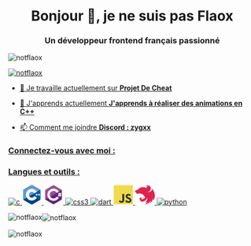 <h1 align="center">Bonjour 👋, je ne suis pas Flaox</h1>
<h3 align="center">Un développeur frontend français passionné</h3>

<p align="left"> <img src= "https://komarev.com/ghpvc/?username=notflaox&label=Profile%20views&color=0e75b6&style=flat" alt="notflaox" /> </p>

<p align="left"> <a href="https : //github.com/ryo-ma/github-profile-trophy"><img src="https://github-profile-trophy.vercel.app/?username=notflaox" alt="notflaox" /></ a> </p>

- 🔭 Je travaille actuellement sur **Projet De Cheat**

- 🌱 J'apprends actuellement **J'apprends à réaliser des animations en C++**

- 📫 Comment me joindre **Discord : zygxx**

<h3 align="left">Connectez-vous avec moi :</h3>
<p align="left">
</p>

<h3 align="left">Langues et outils :</h3>
<p align="left"> <a href="https://www.cprogramming.com/" target="_blank" rel="noreferrer"> <img src="https://raw.githubusercontent.com/devicons/ devicon/master/icons/c/c-original.svg" alt="c" width="40" height="40"/> </a> <a href="https://www.w3schools.com/ cpp/" target="_blank" rel="noreferrer"> <img src="https://raw.githubusercontent.com/devicons/devicon/master/icons/cplusplus/cplusplus-original.svg" alt="cplusplus" width="40" height="40"/> </a> <a href="https://www.w3schools.com/cs/" target="_blank" rel="noreferrer"> <img src=" https://raw.githubusercontent.com/devicons/devicon/master/icons/csharp/csharp-original.svg" alt="csharp" width="40" height="40"/> </a> <a href ="https://www.w3schools.com/css/" target="_blank" rel="noreferrer"> <img src="https://raw.githubusercontent.com/devicons/devicon/master/icons/css3 /css3-original-wordmark.svg" alt="css3" width="40" height="40"/> </a> <a href="https://dart.dev" target="_blank" rel= "noreferrer"> <img src="https://www.vectorlogo.zone/logos/dartlang/dartlang-icon.svg" alt="dart" width="40" height="40"/> </a> <a href="https://developer.mozilla.org/en-US/docs/Web/JavaScript" target="_blank" rel="noreferrer"> <img src="https://raw.githubusercontent.com/devicons/devicon/master/icons/javascript/javascript-original.svg" alt="javascript" width="40" height="40"/> </a> <a href="https://nestjs. com/" target="_blank" rel="noreferrer"> <img src="https://raw.githubusercontent.com/devicons/devicon/master/icons/nestjs/nestjs-plain.svg" alt="nestjs" width="40" height="40"/> </a> <a href="https://www.python.org" target="_blank" rel="noreferrer"> <img src="https:/ /raw.githubusercontent.com/devicons/devicon/master/icons/python/python-original.svg" alt="python" width="40" height="40"/> </a> </p>

<p><img align="left" src="https://github-readme-stats.vercel.app/api/top-langs?username=notflaox&show_icons=true&locale=en&layout=compact" alt="notflaox" /> </p>

<p> <img align="center" src="https://github-readme-stats.vercel.app/api?username=notflaox&show_icons=true&locale=en" alt="notflaox" /> </p>

<p><img align="center" src="https://github-readme-streak-stats.herokuapp.com/?user=notflaox&" alt="notflaox" /></p>
